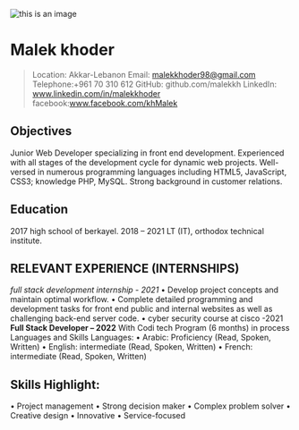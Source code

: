 ![ this is an image](/../desktop/photo1.jpg )
#  Malek khoder 
>Location: Akkar-Lebanon
>Email: malekkhoder98@gmail.com
>Telephone:+961 70 310 612
>GitHub: github.com/malekkh
>LinkedIn: www.linkedin.com/in/malekkhoder
>facebook:www.facebook.com/khMalek

##  Objectives
Junior Web Developer specializing in front end development. Experienced with all stages of the development cycle for dynamic web projects. Well-versed in numerous programming languages including HTML5, JavaScript, CSS3; knowledge PHP, MySQL. Strong background in customer relations.

## Education
2017  high school of berkayel.
2018 – 2021 LT (IT), orthodox technical institute.


## RELEVANT EXPERIENCE (INTERNSHIPS)
*full stack development internship - 2021*
• Develop project concepts and maintain optimal workflow.
• Complete detailed programming and development tasks for front end public and internal websites as well as challenging back-end server code.
• cyber security course at cisco -2021
**Full Stack Developer – 2022**
With Codi tech Program (6 months) in process
Languages and Skills
Languages:
• Arabic: Proficiency (Read, Spoken, Written)
• English: intermediate (Read, Spoken, Written)
• French: intermediate (Read, Spoken, Written)

##  Skills Highlight:
• Project management
• Strong decision maker
• Complex problem solver
• Creative design
• Innovative
• Service-focused
